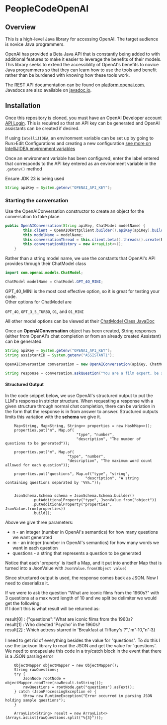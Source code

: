 # PeopleCodeOpenAI
## Overview

This is a high-level Java library for accessing OpenAI. The target audience is novice Java programmers.

OpenAI has provided a Beta Java API that is constantly being added to with additional features to make it easier to 
leverage the benefits of their models. This library seeks to extend the accessiblity of OpenAI's benefits to novice 
Java programmers so that they can learn how to use the tools and benefit rather than be burdened with knowing how these 
tools work. 

The REST API documentation can be found on [platform.openai.com](https://platform.openai.com/docs). Javadocs are also available on [javadoc.io](https://javadoc.io/doc/com.openai/openai-java/0.0.1).

## Installation

Once this repository is cloned, you must have an OpenAI Developer account [API Login](https://platform.openai.com/docs/overview). 
This is required so that an API key can be generated and OpenAI assistants can be created if desired.

If using `IntelliJIDEA`, an environment variable can be set up by going to Run>Edit Configurations and creating a new 
configuration [see more on IntelliJIDEA environment variables](https://www.jetbrains.com/help/objc/add-environment-variables-and-program-arguments.html)

Once an environment variable has been configured, enter the label entered that corresponds to the API key entered as an 
environment variable in the `.getenv()` method

Ensure JDK 23 is being used

```java
String apiKey = System.getenv("OPENAI_API_KEY");
```

### Starting the conversation

Use the OpenAIConversation constructor to create an object for the conversation to take place. 

```java
public OpenAIConversation(String apiKey, ChatModel modelName) {
        this.client = OpenAIOkHttpClient.builder().apiKey(apiKey).build();
        this.modelName = modelName;
        this.conversationThread = this.client.beta().threads().create(BetaThreadCreateParams.builder().build());
        this.conversationHistory = new ArrayList<>();
    }
```

Rather than a string model name, we use the constants that OpenAI's API provides through their ChatModel class

```java
import com.openai.models.ChatModel;

ChatModel modelName = ChatModel.GPT_4O_MINI;
```

GPT_40_MINI is the most cost effective option, so it is great for testing your code. <br>
Other options for ChatModel are

```GPT_4O```, ```GPT_3_5_TURBO```, ```O1```, and ```O1_MINI```

All other model options can be viewed at their [ChatModel Class JavaDoc](https://javadoc.io/doc/com.openai/openai-java/latest/com/openai/models/ChatModel.html)

Once an **OpenAIConversation** object has been created, String responses (either from OpenAI's chat completion or from 
an already created Assistant) can be generated.

```java
String apiKey = System.getenv("OPENAI_API_KEY");
String assistantID = System.getenv("ASSISTANT1");

OpenAIConversation conversation = new OpenAIConversation(apiKey, ChatModel.GPT_4O_MINI);

String response = conversation.askQuestion("You are a film expert, be snobby", "What are the three best Quentin Tarantino movies?", assistantID);
```

#### Structured Output

In the code snippet below, we use OpenAI's structured output to put the LLM's response in stricter structure. When requesting
a response with a given structure through normal chat completion, there can be variation in the form that the response 
is in from answer to answer. Structured outputs limits this variation with the **schema** we give it.

```
    Map<String, Map<String, String>> properties = new HashMap<>();
    properties.put("n", Map.of(
                                "type", "number",
                                "description", "The number of questions to be generated"));

    properties.put("m", Map.of(
                            "type", "number",
                            "description", "The maximum word count allowed for each question"));

    properties.put("questions", Map.of("type", "string",
                                    "description", "A string containing questions separated by '%%%."));


    JsonSchema.Schema schema = JsonSchema.Schema.builder()
            .putAdditionalProperty("type", JsonValue.from("object"))
            .putAdditionalProperty("properties", JsonValue.from(properties))
            .build();
```

Above we give three parameters:
<ul>
    <li>n - an integer (number in OpenAI's semantics) for how many questions we want generated</li>
    <li>m - an integer (number in OpenAI's semantics) for how many words we want in each question</li>
    <li>questions - a string that represents a question to be generated</li>
</ul>

Notice that each 'property' is itself a Map, and it put into another Map that is turned into a JsonValue with 
```JsonValue.from(Object value)```

Since structured output is used, the response comes back as JSON. Now I need to deserialize it. 

If we were to ask the question "What are iconic films from the 1960s?" with 3 questions at a max word length of 10 and 
we split be delimiter we would get the following: <br>
If I don't this is what result will be returned as:<br><br>
result[0] : {"questions":"What are iconic films from the 1960s?<br>
result[1] : Who directed 'Psycho' in the 1960s?<br>
result[2] : Which actress starred in 'Breakfast at Tiffany's'?","m":10,"n":3}<br>
<br>
I need to get rid of everything besides the value for "questions". To do this I use the jackson library to read the JSON 
and get the value for 'questions'. We need to encapsulate this code in a try/catch block in the event that there is a 
JSON parsing error
```
    ObjectMapper objectMapper = new ObjectMapper();
    String rawQuestions;
    try {
        JsonNode rootNode = objectMapper.readTree(rawResult.toString());
        rawQuestions = rootNode.get("questions").asText();
    } catch (JsonProcessingException e) {
        throw new RuntimeException("Error occurred in parsing JSON holding sample questions");
    }

    ArrayList<String> result = new ArrayList<>(Arrays.asList(rawQuestions.split("%{3}")));
```





